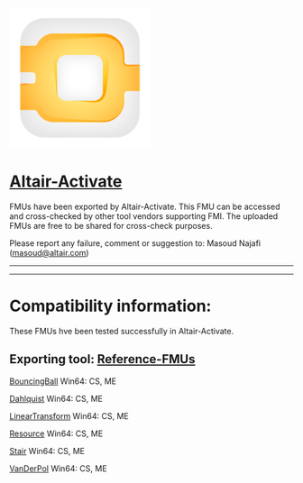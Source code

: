 <!-- HTML approach -->
<img src="https://github.com/altairengineering/fmus/blob/master/icon_Activate.png"  width="250"/>

# [Altair-Activate](https://altairengineering.fr/activate/)
FMUs have been exported by Altair-Activate. This FMU can be accessed and cross-checked by other tool vendors supporting FMI.
The uploaded FMUs are free to be shared for cross-check purposes.

Please report any failure, comment or suggestion to: Masoud Najafi (masoud@altair.com)
*******************************************************************************************

*******************************************************************************************
# Compatibility information:

These FMUs hve been tested successfully in Altair-Activate. 

## Exporting tool:  [Reference-FMUs](https://github.com/modelica/Reference-FMUs)

[BouncingBall](https://github.com/altairengineering/fmus/tree/master/Altair-Activate/fmi-3.0/import/Reference-FMUs/me-cs/x86_64-windows/BouncingBall)
Win64: CS, ME

[Dahlquist](https://github.com/altairengineering/fmus/tree/master/Altair-Activate/fmi-3.0/import/Reference-FMUs/me-cs/x86_64-windows/Dahlquist)
Win64: CS, ME

[LinearTransform](https://github.com/altairengineering/fmus/tree/master/Altair-Activate/fmi-3.0/import/Reference-FMUs/me-cs/x86_64-windows/LinearTransform)
Win64: CS, ME

[Resource](https://github.com/altairengineering/fmus/tree/master/Altair-Activate/fmi-3.0/import/Reference-FMUs/me-cs/x86_64-windows/Resource)
Win64: CS, ME

[Stair](https://github.com/altairengineering/fmus/tree/master/Altair-Activate/fmi-3.0/import/Reference-FMUs/me-cs/x86_64-windows/Stair)
Win64: CS, ME

[VanDerPol](https://github.com/altairengineering/fmus/tree/master/Altair-Activate/fmi-3.0/import/Reference-FMUs/me-cs/x86_64-windows/VanDerPol)
Win64: CS, ME

